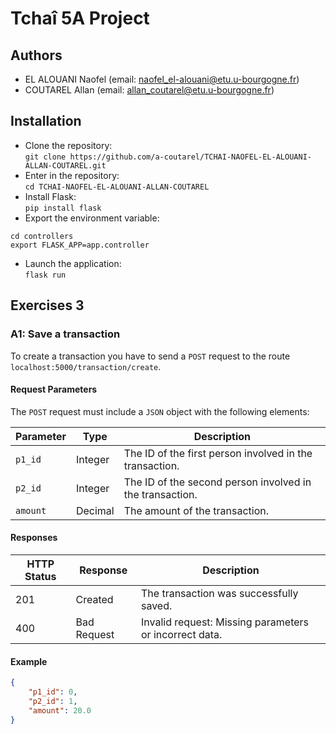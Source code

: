 # Tchaî 5A Project 

## Authors
* EL ALOUANI Naofel (email: naofel_el-alouani@etu.u-bourgogne.fr)
* COUTAREL Allan (email: allan_coutarel@etu.u-bourgogne.fr)

## Installation
- Clone the repository:  
`git clone https://github.com/a-coutarel/TCHAI-NAOFEL-EL-ALOUANI-ALLAN-COUTAREL.git`
- Enter in the repository:  
`cd TCHAI-NAOFEL-EL-ALOUANI-ALLAN-COUTAREL`
- Install Flask:  
`pip install flask`
- Export the environment variable:  
```
cd controllers  
export FLASK_APP=app.controller
```
- Launch the application:  
`flask run`

## Exercises 3
### A1: Save a transaction
To create a transaction you have to send a `POST` request to the route `localhost:5000/transaction/create`.
#### Request Parameters

The `POST` request must include a `JSON` object with the following elements:

| Parameter  | Type         | Description                                    |
|------------|--------------|------------------------------------------------|
| `p1_id`    | Integer      | The ID of the first person involved in the transaction. |
| `p2_id`    | Integer      | The ID of the second person involved in the transaction. |
| `amount`   | Decimal      | The amount of the transaction.                 |

#### Responses
| HTTP Status | Response     | Description                                       |
|-------------|--------------|---------------------------------------------------|
| 201         | Created      | The transaction was successfully saved.           |
| 400         | Bad Request  | Invalid request: Missing parameters or incorrect data. |

#### Example
```json
{
    "p1_id": 0,
    "p2_id": 1,
    "amount": 20.0
}
```